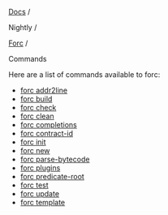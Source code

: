 [Docs](https://docs.fuel.network/) /

Nightly  /

[Forc](https://docs.fuel.network/docs/nightly/forc/) /

Commands

Here are a list of commands available to forc:

- [forc addr2line](https://docs.fuel.network/docs/nightly/forc/commands/forc%5faddr2line/)
- [forc build](https://docs.fuel.network/docs/nightly/forc/commands/forc%5fbuild/)
- [forc check](https://docs.fuel.network/docs/nightly/forc/commands/forc%5fcheck/)
- [forc clean](https://docs.fuel.network/docs/nightly/forc/commands/forc%5fclean/)
- [forc completions](https://docs.fuel.network/docs/nightly/forc/commands/forc%5fcompletions/)
- [forc contract-id](https://docs.fuel.network/docs/nightly/forc/commands/forc%5fcontract-id/)
- [forc init](https://docs.fuel.network/docs/nightly/forc/commands/forc%5finit/)
- [forc new](https://docs.fuel.network/docs/nightly/forc/commands/forc%5fnew/)
- [forc parse-bytecode](https://docs.fuel.network/docs/nightly/forc/commands/forc%5fparse-bytecode/)
- [forc plugins](https://docs.fuel.network/docs/nightly/forc/commands/forc%5fplugins/)
- [forc predicate-root](https://docs.fuel.network/docs/nightly/forc/commands/forc%5fpredicate-root/)
- [forc test](https://docs.fuel.network/docs/nightly/forc/commands/forc%5ftest/)
- [forc update](https://docs.fuel.network/docs/nightly/forc/commands/forc%5fupdate/)
- [forc template](https://docs.fuel.network/docs/nightly/forc/commands/forc%5ftemplate/)
